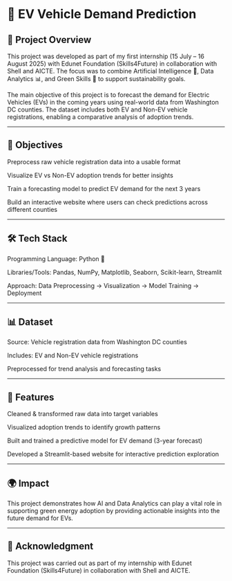 # 🚗 EV Vehicle Demand Prediction

## 📌 Project Overview

This project was developed as part of my first internship (15 July – 16 August 2025) with Edunet Foundation (Skills4Future) in collaboration with Shell and AICTE. The focus was to combine Artificial Intelligence 🤖, Data Analytics 📊, and Green Skills 🌱 to support sustainability goals.

The main objective of this project is to forecast the demand for Electric Vehicles (EVs) in the coming years using real-world data from Washington DC counties. The dataset includes both EV and Non-EV vehicle registrations, enabling a comparative analysis of adoption trends.


---

## 🎯 Objectives

Preprocess raw vehicle registration data into a usable format

Visualize EV vs Non-EV adoption trends for better insights

Train a forecasting model to predict EV demand for the next 3 years

Build an interactive website where users can check predictions across different counties



---

## 🛠️ Tech Stack

Programming Language: Python 🐍

Libraries/Tools: Pandas, NumPy, Matplotlib, Seaborn, Scikit-learn, Streamlit

Approach: Data Preprocessing → Visualization → Model Training → Deployment



---

## 📊 Dataset

Source: Vehicle registration data from Washington DC counties

Includes: EV and Non-EV vehicle registrations

Preprocessed for trend analysis and forecasting tasks



---

## 🚀 Features

Cleaned & transformed raw data into target variables

Visualized adoption trends to identify growth patterns

Built and trained a predictive model for EV demand (3-year forecast)

Developed a Streamlit-based website for interactive prediction exploration



---

## 🌍 Impact

This project demonstrates how AI and Data Analytics can play a vital role in supporting green energy adoption by providing actionable insights into the future demand for EVs.


---

## 🙌 Acknowledgment

This project was carried out as part of my internship with Edunet Foundation (Skills4Future) in collaboration with Shell and AICTE.
